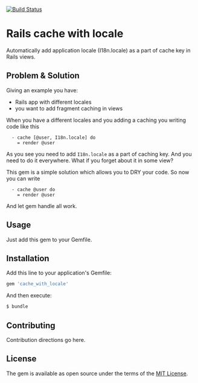 [![Build Status](https://travis-ci.org/igorkasyanchuk/cache_with_locale.svg?branch=master)](https://travis-ci.org/igorkasyanchuk/cache_with_locale)

# Rails cache with locale
Automatically add application locale (I18n.locale) as a part of cache key in Rails views.

## Problem & Solution
Giving an example you have:
- Rails app with different locales
- you want to add fragment caching in views

When you have a different locales and you adding a caching you writing code like this

```
  - cache [@user, I18n.locale] do
    = render @user
```

As you see you need to add `I18n.locale` as a part of caching key. And you need to do it everywhere. What if you forget about it in some view?

This gem is a simple solution which allows you to DRY your code. So now you can write

```
  - cache @user do
    = render @user
```

And let gem handle all work.

## Usage
Just add this gem to your Gemfile.

## Installation
Add this line to your application's Gemfile:

```ruby
gem 'cache_with_locale'
```

And then execute:
```bash
$ bundle
```

## Contributing
Contribution directions go here.

## License
The gem is available as open source under the terms of the [MIT License](https://opensource.org/licenses/MIT).
